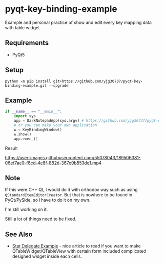 # pyqt-key-binding-example
Example and personal practice of show and edit every key mapping data with table widget

## Requirements
* PyQt5

## Setup
`python -m pip install git+https://github.com/yjg30737/pyqt-key-binding-example.git --upgrade`

## Example
```python
if __name__ == "__main__":
    import sys
    app = DarkNotepadApp(sys.argv) # https://github.com/yjg30737/pyqt-dark-notepad
    # or you can make your own application
    w = KeyBindingWindow()
    w.show()
    app.exec_()
```

Result

https://user-images.githubusercontent.com/55078043/189506381-06ef7ae0-f6cd-4e8f-882d-367e9b853de1.mp4

## Note
If this were C++ Qt, I would do it with orthodox way such as using `QStandardItemEditorCreator`. But that is nowhere to be found in PyQt/PySide, so i have to do it on my own.

I'm still working on it.

Still a lot of things need to be fixed.

## See Also
* <a href="https://doc.qt.io/qtforpython/examples/example_widgets_itemviews_stardelegate.html">Star Delegate Example</a> - nice article to read if you want to make QTableWidget/QTableView with certain form included complicated designed widget inside each cells.
